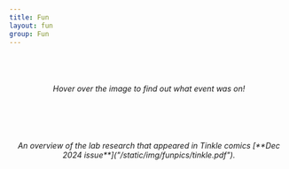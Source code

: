 ```yaml
---
title: Fun 
layout: fun
group: Fun
---
```


<br><br>

<h6 align=center>
Hover over the image to find out what event was on! 
</h6>

<br><br>

<h6 align=center>
An overview of the lab research that appeared in Tinkle comics [**Dec 2024 issue**]("/static/img/funpics/tinkle.pdf").
</h6>

<br><br>